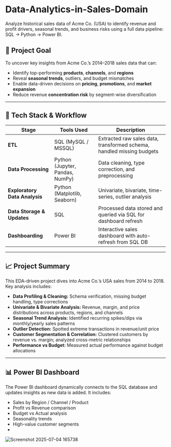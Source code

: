 # Data-Analytics-in-Sales-Domain
Analyze historical sales data of Acme Co. (USA) to identify revenue and profit drivers, seasonal trends, and business risks using a full data pipeline: SQL → Python → Power BI.

## 🚀 Project Goal

To uncover key insights from Acme Co.’s 2014–2018 sales data that can:
- Identify top-performing **products**, **channels**, and **regions**
- Reveal **seasonal trends**, outliers, and budget mismatches
- Enable data-driven decisions on **pricing**, **promotions**, and **market expansion**
- Reduce revenue **concentration risk** by segment-wise diversification

---

## 🔧 Tech Stack & Workflow

| Stage         | Tools Used        | Description |
|---------------|------------------|-------------|
| **ETL**       | SQL (MySQL / MSSQL) | Extracted raw sales data, transformed schema, handled missing budgets |
| **Data Processing** | Python (Jupyter, Pandas, NumPy) | Data cleaning, type correction, and preprocessing |
| **Exploratory Data Analysis** | Python (Matplotlib, Seaborn) | Univariate, bivariate, time-series, outlier analysis |
| **Data Storage & Updates** | SQL | Processed data stored and queried via SQL for dashboard refresh |
| **Dashboarding** | Power BI | Interactive sales dashboard with auto-refresh from SQL DB |

---

## 📈 Project Summary

This EDA-driven project dives into Acme Co.’s USA sales from 2014 to 2018. Key analysis includes:

- **Data Profiling & Cleaning:** Schema verification, missing budget handling, type corrections  
- **Univariate & Bivariate Analysis:** Revenue, margin, and price distributions across products, regions, and channels  
- **Seasonal Trend Analysis:** Identified recurring spikes/dips via monthly/yearly sales patterns  
- **Outlier Detection:** Spotted extreme transactions in revenue/unit price  
- **Customer Segmentation & Correlation:** Clustered customers by revenue vs. margin; analyzed cross-metric relationships  
- **Performance vs Budget:** Measured actual performance against budget allocations  

---

## 📊 Power BI Dashboard

The Power BI dashboard dynamically connects to the SQL database and updates insights as new data is added. It includes:

- Sales by Region / Channel / Product
- Profit vs Revenue comparison
- Budget vs Actual analysis
- Seasonality trends
- High-value customer segments
- 
![Screenshot 2025-07-04 165738](https://github.com/user-attachments/assets/68041eb7-65a5-445c-964b-47666c9140a0)

